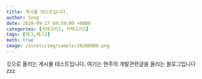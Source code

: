 ```yaml
---
title: 게시물 테스트입니다.
author: Song
date: 2020-09-17 09:59:00 +0800
categories: [카테고리1, 카테고리2]
tags: [태그,태그2]
math: true
image: /assets/img/sample/20200906.png
---
```


깃으로 올리는 게시물 테스트입니다. 
여기는 현주의 개발관련글을 올리는 블로그입니다zzz
